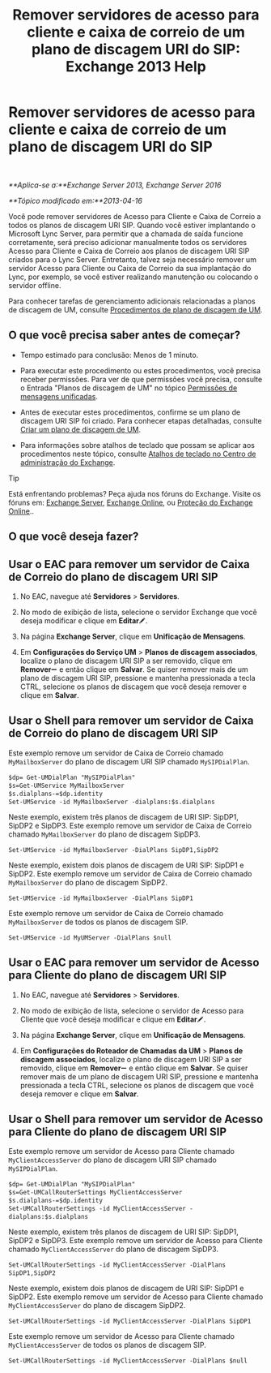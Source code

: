 ﻿---
title: 'Remover servidores de acesso para cliente e caixa de correio de um plano de discagem URI do SIP: Exchange 2013 Help'
TOCTitle: Remover servidores de acesso para cliente e caixa de correio de um plano de discagem URI do SIP
ms:assetid: 367441e1-1a0f-42c8-9fa8-8abe80b3d015
ms:mtpsurl: https://technet.microsoft.com/pt-br/library/Aa997238(v=EXCHG.150)
ms:contentKeyID: 54651963
ms.date: 05/22/2018
mtps_version: v=EXCHG.150
ms.translationtype: MT
---

# Remover servidores de acesso para cliente e caixa de correio de um plano de discagem URI do SIP

 

_**Aplica-se a:**Exchange Server 2013, Exchange Server 2016_

_**Tópico modificado em:**2013-04-16_

Você pode remover servidores de Acesso para Cliente e Caixa de Correio a todos os planos de discagem URI SIP. Quando você estiver implantando o Microsoft Lync Server, para permitir que a chamada de saída funcione corretamente, será preciso adicionar manualmente todos os servidores Acesso para Cliente e Caixa de Correio aos planos de discagem URI SIP criados para o Lync Server. Entretanto, talvez seja necessário remover um servidor Acesso para Cliente ou Caixa de Correio da sua implantação do Lync, por exemplo, se você estiver realizando manutenção ou colocando o servidor offline.

Para conhecer tarefas de gerenciamento adicionais relacionadas a planos de discagem de UM, consulte [Procedimentos de plano de discagem de UM](um-dial-plan-procedures-exchange-2013-help.md).

## O que você precisa saber antes de começar?

  - Tempo estimado para conclusão: Menos de 1 minuto.

  - Para executar este procedimento ou estes procedimentos, você precisa receber permissões. Para ver de que permissões você precisa, consulte o Entrada "Planos de discagem de UM" no tópico [Permissões de mensagens unificadas](unified-messaging-permissions-exchange-2013-help.md).

  - Antes de executar estes procedimentos, confirme se um plano de discagem URI SIP foi criado. Para conhecer etapas detalhadas, consulte [Criar um plano de discagem de UM](create-a-um-dial-plan-exchange-2013-help.md).

  - Para informações sobre atalhos de teclado que possam se aplicar aos procedimentos neste tópico, consulte [Atalhos de teclado no Centro de administração do Exchange](keyboard-shortcuts-in-the-exchange-admin-center-exchange-online-protection-help.md).


> [!TIP]
> Está enfrentando problemas? Peça ajuda nos fóruns do Exchange. Visite os fóruns em: <A href="https://go.microsoft.com/fwlink/p/?linkid=60612">Exchange Server</A>, <A href="https://go.microsoft.com/fwlink/p/?linkid=267542">Exchange Online</A>, ou <A href="https://go.microsoft.com/fwlink/p/?linkid=285351">Proteção do Exchange Online</A>..



## O que você deseja fazer?

## Usar o EAC para remover um servidor de Caixa de Correio do plano de discagem URI SIP

1.  No EAC, navegue até **Servidores** \> **Servidores**.

2.  No modo de exibição de lista, selecione o servidor Exchange que você deseja modificar e clique em **Editar**![Ícone de edição](images/JJ218640.6f53ccb2-1f13-4c02-bea0-30690e6ea71d(EXCHG.150).gif "Ícone de edição").

3.  Na página **Exchange Server**, clique em **Unificação de Mensagens**.

4.  Em **Configurações do Serviço UM** \> **Planos de discagem associados**, localize o plano de discagem URI SIP a ser removido, clique em **Remover**![ícone Remover](images/JJ657492.479b6ced-8d64-4277-a725-f17fea202b28(EXCHG.150).gif "ícone Remover") e então clique em **Salvar**. Se quiser remover mais de um plano de discagem URI SIP, pressione e mantenha pressionada a tecla CTRL, selecione os planos de discagem que você deseja remover e clique em **Salvar**.

## Usar o Shell para remover um servidor de Caixa de Correio do plano de discagem URI SIP

Este exemplo remove um servidor de Caixa de Correio chamado `MyMailboxServer` do plano de discagem URI SIP chamado `MySIPDialPlan`.

    $dp= Get-UMDialPlan "MySIPDialPlan"
    $s=Get-UMService MyMailboxServer
    $s.dialplans-=$dp.identity
    Set-UMService -id MyMailboxServer -dialplans:$s.dialplans

Neste exemplo, existem três planos de discagem de URI SIP: SipDP1, SipDP2 e SipDP3. Este exemplo remove um servidor de Caixa de Correio chamado `MyMailboxServer` do plano de discagem SipDP3.

    Set-UMService -id MyMailboxServer -DialPlans SipDP1,SipDP2

Neste exemplo, existem dois planos de discagem de URI SIP: SipDP1 e SipDP2. Este exemplo remove um servidor de Caixa de Correio chamado `MyMailboxServer` do plano de discagem SipDP2.

    Set-UMService -id MyMailboxServer -DialPlans SipDP1

Este exemplo remove um servidor de Caixa de Correio chamado `MyMailboxServer` de todos os planos de discagem SIP.

    Set-UMService -id MyUMServer -DialPlans $null

## Usar o EAC para remover um servidor de Acesso para Cliente do plano de discagem URI SIP

1.  No EAC, navegue até **Servidores** \> **Servidores**.

2.  No modo de exibição de lista, selecione o servidor de Acesso para Cliente que você deseja modificar e clique em **Editar**![Ícone de edição](images/JJ218640.6f53ccb2-1f13-4c02-bea0-30690e6ea71d(EXCHG.150).gif "Ícone de edição").

3.  Na página **Exchange Server**, clique em **Unificação de Mensagens**.

4.  Em **Configurações do Roteador de Chamadas da UM** \> **Planos de discagem associados**, localize o plano de discagem URI SIP a ser removido, clique em **Remover**![ícone Remover](images/JJ657492.479b6ced-8d64-4277-a725-f17fea202b28(EXCHG.150).gif "ícone Remover") e então clique em **Salvar**. Se quiser remover mais de um plano de discagem URI SIP, pressione e mantenha pressionada a tecla CTRL, selecione os planos de discagem que você deseja remover e clique em **Salvar**.

## Usar o Shell para remover um servidor de Acesso para Cliente do plano de discagem URI SIP

Este exemplo remove um servidor de Acesso para Cliente chamado `MyClientAccessServer` do plano de discagem URI SIP chamado `MySIPDialPlan`.

    $dp= Get-UMDialPlan "MySIPDialPlan"
    $s=Get-UMCallRouterSettings MyClientAccessServer
    $s.dialplans-=$dp.identity
    Set-UMCallRouterSettings -id MyClientAccessServer -dialplans:$s.dialplans

Neste exemplo, existem três planos de discagem de URI SIP: SipDP1, SipDP2 e SipDP3. Este exemplo remove um servidor de Acesso para Cliente chamado `MyClientAccessServer` do plano de discagem SipDP3.

    Set-UMCallRouterSettings -id MyClientAccessServer -DialPlans SipDP1,SipDP2

Neste exemplo, existem dois planos de discagem de URI SIP: SipDP1 e SipDP2. Este exemplo remove um servidor de Acesso para Cliente chamado `MyClientAccessServer` do plano de discagem SipDP2.

    Set-UMCallRouterSettings -id MyClientAccessServer -DialPlans SipDP1

Este exemplo remove um servidor de Acesso para Cliente chamado `MyClientAccessServer` de todos os planos de discagem SIP.

    Set-UMCallRouterSettings -id MyClientAccessServer -DialPlans $null

